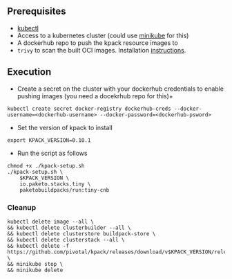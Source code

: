 ## Prerequisites
* [kubectl](https://kubernetes.io/docs/tasks/tools/install-kubectl-linux/)
* Access to a kubernetes cluster (could use [minikube](https://minikube.sigs.k8s.io/docs/start/) for this)
* A dockerhub repo to push the kpack resource images to
* `trivy` to scan the built OCI images. Installation [instructions](https://aquasecurity.github.io/trivy/v0.41/getting-started/installation/).

## Execution
* Create a secret on the cluster with your dockerhub credentials to enable pushing images (you need a docekrhub repo for this)+
```
kubectl create secret docker-registry dockerhub-creds --docker-username=<dockerhub-username> --docker-password=<dockerhub-psword>
```

* Set the version of kpack to install
```
export KPACK_VERSION=0.10.1
```

* Run the script as follows
```
chmod +x ./kpack-setup.sh
./kpack-setup.sh \
    $KPACK_VERSION \
    io.paketo.stacks.tiny \
    paketobuildpacks/run:tiny-cnb
```

### Cleanup
```
kubectl delete image --all \
&& kubectl delete clusterbuilder --all \
&& kubectl delete clusterstore buildpack-store \
&& kubectl delete clusterstack --all \
&& kubectl delete -f https://github.com/pivotal/kpack/releases/download/v$KPACK_VERSION/release-$KPACK_VERSION.yaml \
&& minikube stop \
&& minikube delete
```
